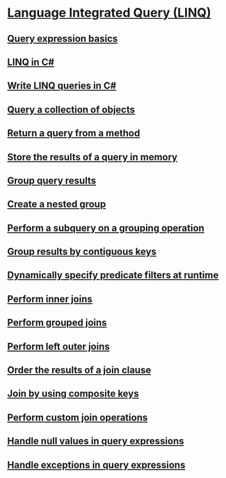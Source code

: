 # [Language Integrated Query (LINQ)](index.md)
## [Query expression basics](query-expression-basics.md)
## [LINQ in C#](linq-in-csharp.md)
## [Write LINQ queries in C#](write-linq-queries.md)
## [Query a collection of objects](query-a-collection-of-objects.md)
## [Return a query from a method](return-a-query-from-a-method.md)
## [Store the results of a query in memory](store-the-results-of-a-query-in-memory.md)
## [Group query results](group-query-results.md)
## [Create a nested group](create-a-nested-group.md)
## [Perform a subquery on a grouping operation](perform-a-subquery-on-a-grouping-operation.md)
## [Group results by contiguous keys](group-results-by-contiguous-keys.md)
## [Dynamically specify predicate filters at runtime](dynamically-specify-predicate-filters-at-runtime.md)
## [Perform inner joins](perform-inner-joins.md)
## [Perform grouped joins](perform-grouped-joins.md)
## [Perform left outer joins](perform-left-outer-joins.md)
## [Order the results of a join clause](order-the-results-of-a-join-clause.md)
## [Join by using composite keys](join-by-using-composite-keys.md)
## [Perform custom join operations](perform-custom-join-operations.md)
## [Handle null values in query expressions](handle-null-values-in-query-expressions.md)
## [Handle exceptions in query expressions](handle-exceptions-in-query-expressions.md)